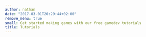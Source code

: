 ```yaml
---
author: nathan
date: "2017-03-01T20:29:44+02:00"
remove_menu: true
small: Get started making games with our free gamedev tutorials
title: Tutorials
---
```

